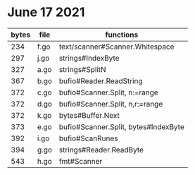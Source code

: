 # June 17 2021

bytes | file | functions
------|------|--------------------------------
234   | f.go | text/scanner#Scanner.Whitespace
297   | j.go | strings#IndexByte
327   | a.go | strings#SplitN
367   | b.go | bufio#Reader.ReadString
372   | c.go | bufio#Scanner.Split, n:=range
372   | d.go | bufio#Scanner.Split, n,r:=range
372   | k.go | bytes#Buffer.Next
373   | e.go | bufio#Scanner.Split, bytes#IndexByte
392   | i.go | bufio#ScanRunes
394   | g.go | strings#Reader.ReadByte
543   | h.go | fmt#Scanner
